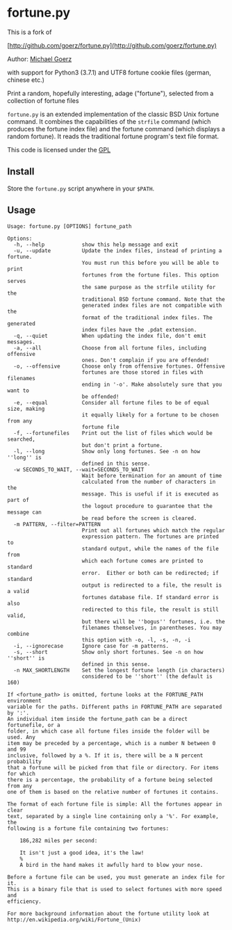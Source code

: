 # fortune.py

This is a fork of

[http://github.com/goerz/fortune.py](http://github.com/goerz/fortune.py)

Author: [Michael Goerz](http://michaelgoerz.net)

with support for Python3 (3.7.1) and UTF8 fortune cookie files (german, chinese etc.)

Print a random, hopefully interesting, adage ("fortune"), selected from a
collection of fortune files

`fortune.py` is an extended implementation of the classic BSD Unix fortune
command. It combines the capabilities of the `strfile` command (which produces
the fortune index file) and the fortune command (which displays a random
fortune). It reads the traditional fortune program's text file format.

This code is licensed under the [GPL](http://www.gnu.org/licenses/gpl.html)

## Install ##

Store the `fortune.py` script anywhere in your `$PATH`.

## Usage ##

    Usage: fortune.py [OPTIONS] fortune_path

    Options:
      -h, --help            show this help message and exit
      -u, --update          Update the index files, instead of printing a fortune.
                            You must run this before you will be able to print
                            fortunes from the fortune files. This option serves
                            the same purpose as the strfile utility for the
                            traditional BSD fortune command. Note that the
                            generated index files are not compatible with the
                            format of the traditional index files. The generated
                            index files have the .pdat extension.
      -q, --quiet           When updating the index file, don't emit messages.
      -a, --all             Choose from all fortune files, including offensive
                            ones. Don't complain if you are offended!
      -o, --offensive       Choose only from offensive fortunes. Offensive
                            fortunes are those stored in files with filenames
                            ending in '-o'. Make absolutely sure that you want to
                            be offended!
      -e, --equal           Consider all fortune files to be of equal size, making
                            it equally likely for a fortune to be chosen from any
                            fortune file
      -f, --fortunefiles    Print out the list of files which would be searched,
                            but don't print a fortune.
      -l, --long            Show only long fortunes. See -n on how ''long'' is
                            defined in this sense.
      -w SECONDS_TO_WAIT, --wait=SECONDS_TO_WAIT
                            Wait before termination for an amount of time
                            calculated from the number of characters in the
                            message. This is useful if it is executed as part of
                            the logout procedure to guarantee that the message can
                            be read before the screen is cleared.
      -m PATTERN, --filter=PATTERN
                            Print out all fortunes which match the regular
                            expression pattern. The fortunes are printed to
                            standard output, while the names of the file from
                            which each fortune comes are printed to standard
                            error.  Either or both can be redirected; if standard
                            output is redirected to a file, the result is a valid
                            fortunes database file. If standard error is also
                            redirected to this file, the result is still valid,
                            but there will be ''bogus'' fortunes, i.e. the
                            filenames themselves, in parentheses. You may combine
                            this option with -o, -l, -s, -n, -i
      -i, --ignorecase      Ignore case for -m patterns.
      -s, --short           Show only short fortunes. See -n on how ''short'' is
                            defined in this sense.
      -n MAX_SHORTLENGTH    Set the longest fortune length (in characters)
                            considered to be ''short'' (the default is 160)

    If <fortune_path> is omitted, fortune looks at the FORTUNE_PATH environment
    variable for the paths. Different paths in FORTUNE_PATH are separated by ':'.
    An individual item inside the fortune_path can be a direct fortunefile, or a
    folder, in which case all fortune files inside the folder will be used. Any
    item may be preceded by a percentage, which is a number N between 0  and 99
    inclusive, followed by a %. If it is, there will be a N percent probability
    that a fortune will be picked from that file or directory. For items for which
    there is a percentage, the probability of a fortune being selected from any
    one of them is based on the relative number of fortunes it contains.

    The format of each fortune file is simple: All the fortunes appear in clear
    text, separated by a single line containing only a '%'. For example, the
    following is a fortune file containing two fortunes:

        186,282 miles per second:

        It isn't just a good idea, it's the law!
        %
        A bird in the hand makes it awfully hard to blow your nose.

    Before a fortune file can be used, you must generate an index file for it.
    This is a binary file that is used to select fortunes with more speed and
    efficiency.

    For more background information about the fortune utility look at
    http://en.wikipedia.org/wiki/Fortune_(Unix)

